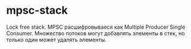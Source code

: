 # mpsc-stack

Lock free stack. MPSC расшифровываеся как
Multiple Producer Single Consumer. Множество потоков могут добавлять элементы
в стек, но только один может удалять элементы.
